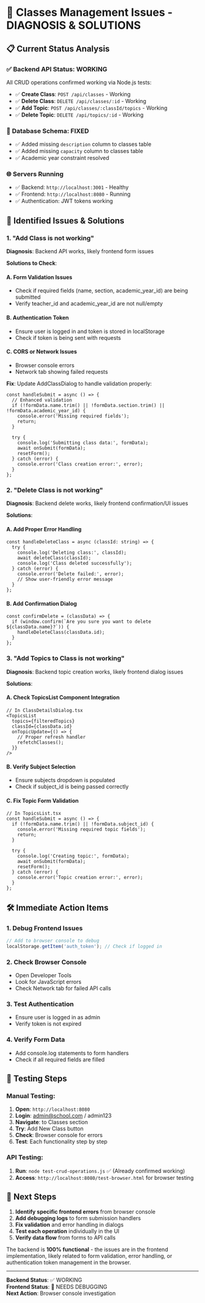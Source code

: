 # 🔧 Classes Management Issues - DIAGNOSIS & SOLUTIONS

## 📋 **Current Status Analysis**

### ✅ **Backend API Status: WORKING**
All CRUD operations confirmed working via Node.js tests:
- ✅ **Create Class**: `POST /api/classes` - Working
- ✅ **Delete Class**: `DELETE /api/classes/:id` - Working  
- ✅ **Add Topic**: `POST /api/classes/:classId/topics` - Working
- ✅ **Delete Topic**: `DELETE /api/topics/:id` - Working

### 🔧 **Database Schema: FIXED**
- ✅ Added missing `description` column to classes table
- ✅ Added missing `capacity` column to classes table
- ✅ Academic year constraint resolved

### 🌐 **Servers Running**
- ✅ Backend: `http://localhost:3001` - Healthy
- ✅ Frontend: `http://localhost:8080` - Running
- ✅ Authentication: JWT tokens working

## 🐛 **Identified Issues & Solutions**

### 1. **"Add Class is not working"**

**Diagnosis**: Backend API works, likely frontend form issues

**Solutions to Check**:

#### A. Form Validation Issues
- Check if required fields (name, section, academic_year_id) are being submitted
- Verify teacher_id and academic_year_id are not null/empty

#### B. Authentication Token
- Ensure user is logged in and token is stored in localStorage
- Check if token is being sent with requests

#### C. CORS or Network Issues
- Browser console errors
- Network tab showing failed requests

**Fix**: Update AddClassDialog to handle validation properly:

```tsx
const handleSubmit = async () => {
  // Enhanced validation
  if (!formData.name.trim() || !formData.section.trim() || !formData.academic_year_id) {
    console.error('Missing required fields');
    return;
  }

  try {
    console.log('Submitting class data:', formData);
    await onSubmit(formData);
    resetForm();
  } catch (error) {
    console.error('Class creation error:', error);
  }
};
```

### 2. **"Delete Class is not working"**

**Diagnosis**: Backend delete works, likely frontend confirmation/UI issues

**Solutions**:

#### A. Add Proper Error Handling
```tsx
const handleDeleteClass = async (classId: string) => {
  try {
    console.log('Deleting class:', classId);
    await deleteClass(classId);
    console.log('Class deleted successfully');
  } catch (error) {
    console.error('Delete failed:', error);
    // Show user-friendly error message
  }
};
```

#### B. Add Confirmation Dialog
```tsx
const confirmDelete = (classData) => {
  if (window.confirm(`Are you sure you want to delete ${classData.name}?`)) {
    handleDeleteClass(classData.id);
  }
};
```

### 3. **"Add Topics to Class is not working"**

**Diagnosis**: Backend topic creation works, likely frontend dialog issues

**Solutions**:

#### A. Check TopicsList Component Integration
```tsx
// In ClassDetailsDialog.tsx
<TopicsList 
  topics={filteredTopics} 
  classId={classData.id}
  onTopicUpdate={() => {
    // Proper refresh handler
    refetchClasses();
  }}
/>
```

#### B. Verify Subject Selection
- Ensure subjects dropdown is populated
- Check if subject_id is being passed correctly

#### C. Fix Topic Form Validation
```tsx
// In TopicsList.tsx
const handleSubmit = async () => {
  if (!formData.name.trim() || !formData.subject_id) {
    console.error('Missing required topic fields');
    return;
  }

  try {
    console.log('Creating topic:', formData);
    await onSubmit(formData);
    resetForm();
  } catch (error) {
    console.error('Topic creation error:', error);
  }
};
```

## 🛠️ **Immediate Action Items**

### 1. **Debug Frontend Issues**
```javascript
// Add to browser console to debug
localStorage.getItem('auth_token'); // Check if logged in
```

### 2. **Check Browser Console**
- Open Developer Tools
- Look for JavaScript errors
- Check Network tab for failed API calls

### 3. **Test Authentication**
- Ensure user is logged in as admin
- Verify token is not expired

### 4. **Verify Form Data**
- Add console.log statements to form handlers
- Check if all required fields are filled

## 🧪 **Testing Steps**

### Manual Testing:
1. **Open**: `http://localhost:8080`
2. **Login**: admin@school.com / admin123
3. **Navigate**: to Classes section
4. **Try**: Add New Class button
5. **Check**: Browser console for errors
6. **Test**: Each functionality step by step

### API Testing:
1. **Run**: `node test-crud-operations.js` ✅ (Already confirmed working)
2. **Access**: `http://localhost:8080/test-browser.html` for browser testing

## 📝 **Next Steps**

1. **Identify specific frontend errors** from browser console
2. **Add debugging logs** to form submission handlers  
3. **Fix validation** and error handling in dialogs
4. **Test each operation** individually in the UI
5. **Verify data flow** from forms to API calls

The backend is **100% functional** - the issues are in the frontend implementation, likely related to form validation, error handling, or authentication token management in the browser.

---
**Backend Status**: ✅ WORKING  
**Frontend Status**: 🔧 NEEDS DEBUGGING  
**Next Action**: Browser console investigation
